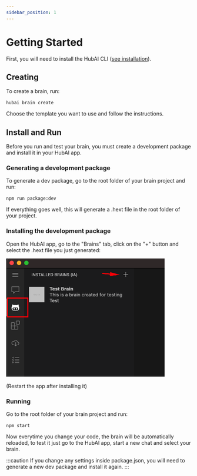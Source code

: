 ```yaml
---
sidebar_position: 1
---
```


# Getting Started

First, you will need to install the HubAI CLI ([see installation](/docs/cli/getting-started.md)).


## Creating
To create a brain, run:

```shell
hubai brain create
```

Choose the template you want to use and follow the instructions.

## Install and Run

Before you run and test your brain, you must create a development package and install it in your HubAI app.

### Generating a development package

To generate a dev package, go to the root folder of your brain project and run:

```shell
npm run package:dev
```

If everything goes well, this will generate a .hext file in the root folder of your project.

### Installing the development package
Open the HubAI app, go to the "Brains" tab, click on the "+" button and select the .hext file you just generated:

![Add local brain](./add-local-brain.png)

(Restart the app after installing it)

### Running

Go to the root folder of your brain project and run:
```shell
npm start
```


Now everytime you change your code, the brain will be automatically reloaded, to test it just go to the HubAI app, start a new chat and select your brain. 

:::caution
If you change any settings inside package.json, you will need to generate a new dev package and install it again.
:::
